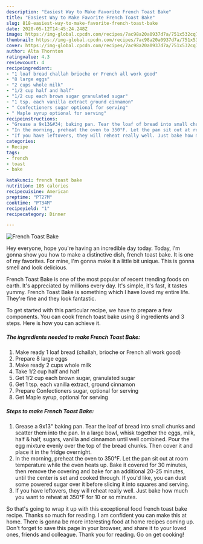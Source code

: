 ```yaml
---
description: "Easiest Way to Make Favorite French Toast Bake"
title: "Easiest Way to Make Favorite French Toast Bake"
slug: 818-easiest-way-to-make-favorite-french-toast-bake
date: 2020-05-12T14:45:24.248Z
image: https://img-global.cpcdn.com/recipes/7ac98a20a0937d7a/751x532cq70/french-toast-bake-recipe-main-photo.jpg
thumbnail: https://img-global.cpcdn.com/recipes/7ac98a20a0937d7a/751x532cq70/french-toast-bake-recipe-main-photo.jpg
cover: https://img-global.cpcdn.com/recipes/7ac98a20a0937d7a/751x532cq70/french-toast-bake-recipe-main-photo.jpg
author: Alta Thornton
ratingvalue: 4.3
reviewcount: 4
recipeingredient:
- "1 loaf bread challah brioche or French all work good"
- "8 large eggs"
- "2 cups whole milk"
- "1/2 cup half and half"
- "1/2 cup each brown sugar granulated sugar"
- "1 tsp. each vanilla extract ground cinnamon"
- " Confectioners sugar optional for serving"
- " Maple syrup optional for serving"
recipeinstructions:
- "Grease a 9x13&#34; baking pan. Tear the loaf of bread into small chunks and scatter them into the pan. In a large bowl, whisk together the eggs, milk, half &amp; half, sugars, vanilla and cinnamon until well combined. Pour the egg mixture evenly over the top of the bread chunks. Then cover it and place it in the fridge overnight."
- "In the morning, preheat the oven to 350°F. Let the pan sit out at room temperature while the oven heats up. Bake it covered for 30 minutes, then remove the covering and bake for an additional 20-25 minutes, until the center is set and cooked through. If you&#39;d like, you can dust some powered sugar over it before slicing it into squares and serving."
- "If you have leftovers, they will reheat really well. Just bake how much you want to reheat at 350°F for 10 or so minutes."
categories:
- Recipe
tags:
- french
- toast
- bake

katakunci: french toast bake 
nutrition: 105 calories
recipecuisine: American
preptime: "PT27M"
cooktime: "PT34M"
recipeyield: "1"
recipecategory: Dinner

---
```



![French Toast Bake](https://img-global.cpcdn.com/recipes/7ac98a20a0937d7a/751x532cq70/french-toast-bake-recipe-main-photo.jpg)

Hey everyone, hope you're having an incredible day today. Today, I'm gonna show you how to make a distinctive dish, french toast bake. It is one of my favorites. For mine, I'm gonna make it a little bit unique. This is gonna smell and look delicious.



French Toast Bake is one of the most popular of recent trending foods on earth. It's appreciated by millions every day. It's simple, it's fast, it tastes yummy. French Toast Bake is something which I have loved my entire life. They're fine and they look fantastic.


To get started with this particular recipe, we have to prepare a few components. You can cook french toast bake using 8 ingredients and 3 steps. Here is how you can achieve it.

<!--inarticleads1-->

##### The ingredients needed to make French Toast Bake:

1. Make ready 1 loaf bread (challah, brioche or French all work good)
1. Prepare 8 large eggs
1. Make ready 2 cups whole milk
1. Take 1/2 cup half and half
1. Get 1/2 cup each brown sugar, granulated sugar
1. Get 1 tsp. each vanilla extract, ground cinnamon
1. Prepare  Confectioners sugar, optional for serving
1. Get  Maple syrup, optional for serving




<!--inarticleads2-->

##### Steps to make French Toast Bake:

1. Grease a 9x13&#34; baking pan. Tear the loaf of bread into small chunks and scatter them into the pan. In a large bowl, whisk together the eggs, milk, half &amp; half, sugars, vanilla and cinnamon until well combined. Pour the egg mixture evenly over the top of the bread chunks. Then cover it and place it in the fridge overnight.
1. In the morning, preheat the oven to 350°F. Let the pan sit out at room temperature while the oven heats up. Bake it covered for 30 minutes, then remove the covering and bake for an additional 20-25 minutes, until the center is set and cooked through. If you&#39;d like, you can dust some powered sugar over it before slicing it into squares and serving.
1. If you have leftovers, they will reheat really well. Just bake how much you want to reheat at 350°F for 10 or so minutes.




So that's going to wrap it up with this exceptional food french toast bake recipe. Thanks so much for reading. I am confident you can make this at home. There is gonna be more interesting food at home recipes coming up. Don't forget to save this page in your browser, and share it to your loved ones, friends and colleague. Thank you for reading. Go on get cooking!
